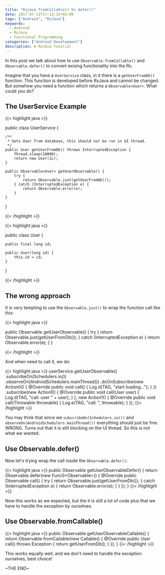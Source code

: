 ```yaml
---
title: "Rxjava fromCallable() Vs defer()"
date: 2017-07-11T17:13:32+03:00
tags: ["Android", "RxJava"]
keywords:
  - Android
  - RxJava
  - Functional Programming
categories: ["Android Development"]
description: A RxJava Tutorial
---
```


In this post we talk about how to use `Observable.fromCallable()` and `Observable.defer()` to convert exising functionality into the Rx.

Imagine that you have a `UserService` class, in it there is a `getUserFromDb()` function. This function is developed before RxJava and cannot be changed. But somehow you need a function which returns a `Observable<User>`. What could you do?

## The UserService Example

{{< highlight java >}}

public class UserService {

    /**
     * Gets User from database, this should not be run in UI thread.
     */
    public User getUserFromDb() throws InterruptedException {
        Thread.sleep(10000);
        return new User(1L);
    }

    public Observable<User> getUserObservable() {
        try {
            return Observable.just(getUserFromDb());
        } catch (InterruptedException e) {
            return Observable.error(e);
        }
    }
}

{{< /highlight >}}

{{< highlight java >}}

public class User {

    public final long id;

    public User(long id) {
        this.id = id;
    }
}

{{< /highlight >}}

## The wrong approach

It is very tempting to use the `Observable.just()` to wrap the function call like this:

{{< highlight java >}}

public Observable<User> getUserObservable() {
        try {
            return Observable.just(getUserFromDb());
        } catch (InterruptedException e) {
            return Observable.error(e);
        }
    }

{{< /highlight >}}

And when need to call it, we do:

{{< highlight java >}}
userService.getUserObservable()
                .subscribeOn(Schedulers.io())
                .observeOn(AndroidSchedulers.mainThread())
                .doOnSubscribe(new Action0() {
                    @Override
                    public void call() {
                        Log.d(TAG, "start loading...");
                    }
                })
                .subscribe(new Action1<User>() {
                    @Override
                    public void call(User user) {
                        Log.d(TAG, "call: user " + user);
                    }
                }, new Action1<Throwable>() {
                    @Override
                    public void call(Throwable throwable) {
                        Log.e(TAG, "call: ", throwable);
                    }
                });
{{< /highlight >}}

You may think that since we `subscribeOn(Schedulers.io())` and `observeOn(AndroidSchedulers.mainThread())` everything should just be fine. WRONG. Turns out that it is still blocking on the UI thread. So this is not what we wanted.

## Use Observable.defer()

Now let's trying wrap the call inside the `Observable.defer()`:

{{< highlight java >}}
public Observable<User> getUserObservableDefer() {
        return Observable.defer(new Func0<Observable<User>>() {
            @Override
            public Observable<User> call() {
                try {
                    return Observable.just(getUserFromDb());
                } catch (InterruptedException e) {
                    return Observable.error(e);
                }
            }
        });
    }
{{< /highlight >}}

Now this works as we expected, but the it is still a lot of code plus that we have to handle the exception by ourselves.

## Use Observable.fromCallable()

{{< highlight java >}}
public Observable<User> getUserObservableCallable() {
        return Observable.fromCallable(new Callable<User>() {
            @Override
            public User call() throws Exception {
                return getUserFromDb();
            }
        });
    }
{{< /highlight >}}

This works equally well, and we don't need to handle the exception ourselves, best choice!

~THE END~
